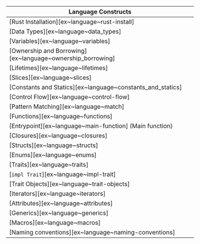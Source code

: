 | Language Constructs |
|--------|
| [Rust Installation][ex~language~rust-install] |
| [Data Types][ex~language~data_types] |
| [Variables][ex~language~variables] |
| [Ownership and Borrowing][ex~language~ownership_borrowing] |
| [Lifetimes][ex~language~lifetimes] |
| [Slices][ex~language~slices] |
| [Constants and Statics][ex~language~constants_and_statics] |
| [Control Flow][ex~language~control-flow] |
| [Pattern Matching][ex~language~match] |
| [Functions][ex~language~functions] |
| [Entrypoint][ex~language~main-function] (Main function) |
| [Closures][ex~language~closures] |
| [Structs][ex~language~structs] |
| [Enums][ex~language~enums] |
| [Traits][ex~language~traits] |
| [`impl Trait`][ex~language~impl-trait] |
| [Trait Objects][ex~language~trait-objects] |
| [Iterators][ex~language~iterators] |
| [Attributes][ex~language~attributes] |
| [Generics][ex~language~generics] |
| [Macros][ex~language~macros] |
| [Naming conventions][ex~language~naming-conventions] |
